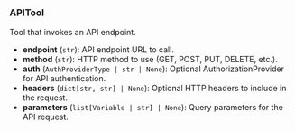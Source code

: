 ### APITool

Tool that invokes an API endpoint.

- **endpoint** (`str`): API endpoint URL to call.
- **method** (`str`): HTTP method to use (GET, POST, PUT, DELETE, etc.).
- **auth** (`AuthProviderType | str | None`): Optional AuthorizationProvider for API authentication.
- **headers** (`dict[str, str] | None`): Optional HTTP headers to include in the request.
- **parameters** (`list[Variable | str] | None`): Query parameters for the API request.
